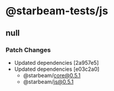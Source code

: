 # @starbeam-tests/js

## null

### Patch Changes

- Updated dependencies [2a957e5]
- Updated dependencies [e03c2a0]
  - @starbeam/core@0.5.1
  - @starbeam/js@0.5.1

